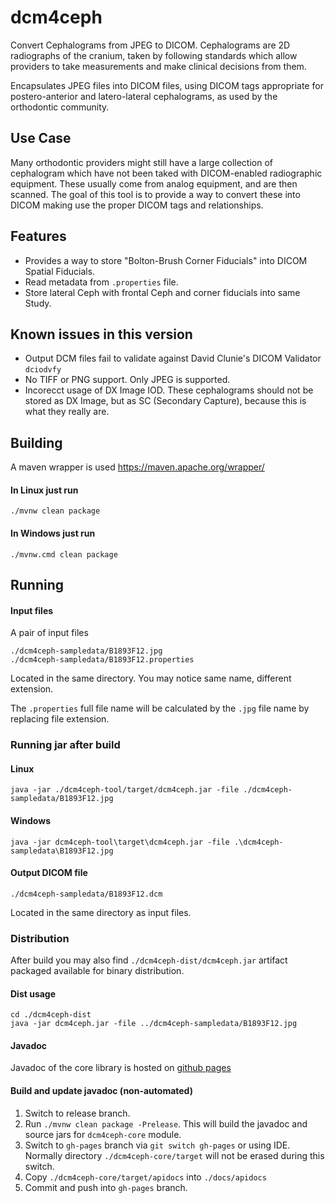 # dcm4ceph

Convert Cephalograms from JPEG to DICOM. Cephalograms are 2D radiographs of
the cranium, taken by following standards which allow providers to take
measurements and make clinical decisions from them.

Encapsulates JPEG files into DICOM files, using DICOM tags appropriate for
postero-anterior and latero-lateral cephalograms, as used by the orthodontic
community.

## Use Case

Many orthodontic providers might still have a large collection of cephalogram which have not been taked with
DICOM-enabled radiographic equipment. These usually come from analog equipment, and are then scanned.
The goal of this tool is to provide a way to convert these into DICOM making use the proper DICOM tags and relationships.

## Features

* Provides a way to store "Bolton-Brush Corner Fiducials" into DICOM Spatial Fiducials.
* Read metadata from `.properties` file.
* Store lateral Ceph with frontal Ceph and corner fiducials into same Study.

## Known issues in this version

* Output DCM files fail to validate against David Clunie's DICOM Validator `dciodvfy`
* No TIFF or PNG support. Only JPEG is supported.
* Incorecct usage of DX Image IOD. These cephalograms should not be stored as DX Image, but as SC (Secondary Capture),
because this is what they really are.

## Building

A maven wrapper is used
https://maven.apache.org/wrapper/

#### In Linux just run

    ./mvnw clean package

#### In Windows just run

    ./mvnw.cmd clean package

## Running

#### Input files

A pair of input files 
    
    ./dcm4ceph-sampledata/B1893F12.jpg
    ./dcm4ceph-sampledata/B1893F12.properties

Located in the same directory. You may notice same name, different extension.

The `.properties` full file name will be calculated by the `.jpg` file name 
by replacing file extension. 

### Running jar after build

#### Linux
    
    java -jar ./dcm4ceph-tool/target/dcm4ceph.jar -file ./dcm4ceph-sampledata/B1893F12.jpg

#### Windows

    java -jar dcm4ceph-tool\target\dcm4ceph.jar -file .\dcm4ceph-sampledata\B1893F12.jpg

#### Output DICOM file

    ./dcm4ceph-sampledata/B1893F12.dcm

Located in the same directory as input files.

### Distribution

After build you may also find `./dcm4ceph-dist/dcm4ceph.jar` artifact packaged available for binary distribution.

#### Dist usage

    cd ./dcm4ceph-dist
    java -jar dcm4ceph.jar -file ../dcm4ceph-sampledata/B1893F12.jpg

#### Javadoc

Javadoc of the core library is hosted on [github pages](https://open-ortho.github.io/dcm4ceph/apidocs/)

#### Build and update javadoc (non-automated)

1. Switch to release branch.
2. Run `./mvnw clean package -Prelease`. This will build the javadoc and source jars for `dcm4ceph-core` module.
3. Switch to `gh-pages` branch via `git switch gh-pages` or using IDE. Normally directory `./dcm4ceph-core/target` will not be erased during this switch.
4. Copy `./dcm4ceph-core/target/apidocs` into `./docs/apidocs`
5. Commit and push into `gh-pages` branch.  